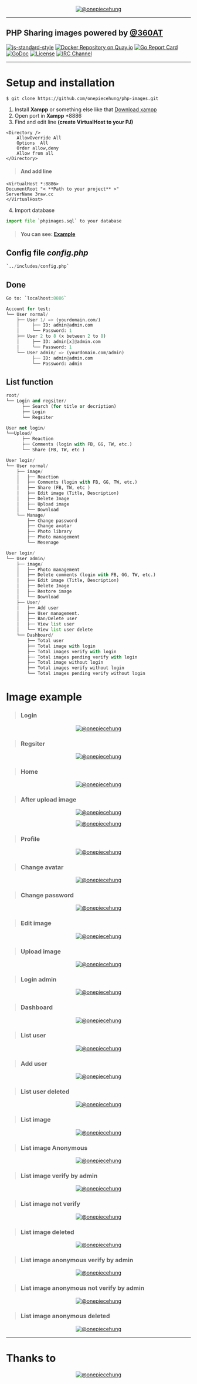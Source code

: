 <p align="center">
    <a href="https://github.com/onepiecehung">
        <img src="https://en.uit.edu.vn/sites/vi/files/banner_en.png" alt="@onepiecehung"/>
    </a>
</p>

<hr> 

## PHP Sharing images powered by <a href="https://github.com/360AnimeTeam">@360AT</a>

[![js-standard-style](https://img.shields.io/badge/Build-1906.19-brightgreen.svg?style=flat)](https://github.com/feross/standard)
[![Docker Repository on Quay.io](https://quay.io/repository/jzelinskie/chihaya/status "Docker Repository on Quay.io")](https://quay.io/repository/jzelinskie/chihaya)
[![Go Report Card](https://goreportcard.com/badge/github.com/chihaya/chihaya)](https://goreportcard.com/report/github.com/chihaya/chihaya)
[![GoDoc](https://godoc.org/github.com/chihaya/chihaya?status.svg)](https://godoc.org/github.com/chihaya/chihaya)
[![License](https://img.shields.io/badge/license-BSD-blue.svg)](https://en.wikipedia.org/wiki/BSD_licenses#2-clause_license_.28.22Simplified_BSD_License.22_or_.22FreeBSD_License.22.29)
[![IRC Channel](https://img.shields.io/badge/freenode-%233AT-blue.svg "IRC Channel")](http://https://github.com/360AnimeTeam)

<hr>

# Setup and installation 

```
$ git clone https://github.com/onepiecehung/php-images.git
```

1. Install <b>Xampp</b> or something else like that <a href="https://www.apachefriends.org">Download xampp</a>
2. Open port in <b>Xampp</b> *8886
3. Find and edit line **(create VirtualHost to your PJ)**

```
<Directory />
    AllowOverride All
    Options  All
    Order allow,deny
    Allow from all
</Directory>
```

> #### And add line 


```
<VirtualHost *:8886>
DocumentRoot "< **Path to your project** >"
ServerName 3raw.cc
</VirtualHost>
```

4. Import database

```python
import file `phpimages.sql` to your database
```

> #### You can see: <a href="https://paste.ofcode.org/Hdv2ueBu2KaYmmFzWZDg7J"><b>Example</b></a>


## Config file _config.php_

```python
`../includes/config.php`
```

## Done

```python
Go to: `localhost:8886` 
```

```python
Account for test:
└── User normal/
    ├── User 1/ => (yourdomain.com/)
    │     ├── ID: admin@admin.com
    │     └── Password: 1
    ├── User 2 to 8 (x between 2 to 8)
    │     ├── ID: admin[x]@admin.com
    │     └── Password: 1
    └── User admin/ => (yourdomain.com/admin)
          ├── ID: admin@admin.com
          └── Password: admin
```

## List function

```python
root/
└── Login and regsiter/
      ├── Search (for title or decription)
      ├── Login
      └── Regsiter
```

```python
User not login/
└──Upload/
      ├── Reaction
      ├── Comments (login with FB, GG, TW, etc.)
      └── Share (FB, TW, etc )
```

```python
User login/
└── User normal/
    ├── image/
    │   ├── Reaction
    │   ├── Comments (login with FB, GG, TW, etc.)
    │   ├── Share (FB, TW, etc )
    │   ├── Edit image (Title, Description)
    │   ├── Delete Image
    │   ├── Upload image
    │   └── Download
    └── Manage/
        ├── Change password
        ├── Change avatar
        ├── Photo library
        ├── Photo management
        └── Mesenage
```

```python
User login/
└── User admin/
    ├── image/
    │   ├── Photo management
    │   ├── Delete comments (login with FB, GG, TW, etc.)
    │   ├── Edit image (Title, Description)
    │   ├── Delete Image
    │   ├── Restore image
    │   └── Download
    ├── User/
    │   ├── Add user
    │   ├── User management.
    │   ├── Ban/Delete user
    │   ├── View list user
    │   └── View list user delete
    └── Dashboard/
        ├── Total user 
        ├── Total image with login 
        ├── Total images verify with login 
        ├── Total images pending verify with login 
        ├── Total image without login 
        ├── Total images verify without login 
        └── Total images pending verify without login 
```

# Image example

> ### Login

<p align="center">
    <a href="https://github.com/onepiecehung">
        <img src="https://imgur.com/KYxDbsN.png" alt="@onepiecehung"/>
    </a>
</p>

> ### Regsiter

<p align="center">
    <a href="https://github.com/onepiecehung">
        <img src="https://imgur.com/zyarFR5.png" alt="@onepiecehung"/>
    </a>
</p>

> ### Home

<p align="center">
    <a href="https://github.com/onepiecehung">
        <img src="https://imgur.com/GHcT2Vq.png" alt="@onepiecehung"/>
    </a>
</p>

> ### After upload image

<p align="center">
    <a href="https://github.com/onepiecehung">
        <img src="https://imgur.com/kvfUDmh.png" alt="@onepiecehung"/>
    </a>
</p>

<p align="center">
    <a href="https://github.com/onepiecehung">
        <img src="https://imgur.com/G7ET94q.png" alt="@onepiecehung"/>
    </a>
</p>

> ### Profile

<p align="center">
    <a href="https://github.com/onepiecehung">
        <img src="https://imgur.com/O5Uc8t5.png" alt="@onepiecehung"/>
    </a>
</p>

> ### Change avatar

<p align="center">
    <a href="https://github.com/onepiecehung">
        <img src="https://imgur.com/pRnoLyX.png" alt="@onepiecehung"/>
    </a>
</p>

> ### Change password

<p align="center">
    <a href="https://github.com/onepiecehung">
        <img src="https://imgur.com/EJUPVB6.png" alt="@onepiecehung"/>
    </a>
</p>

> ### Edit image

<p align="center">
    <a href="https://github.com/onepiecehung">
        <img src="https://imgur.com/ZAdTNJ6.png" alt="@onepiecehung"/>
    </a>
</p>

> ### Upload image

<p align="center">
    <a href="https://github.com/onepiecehung">
        <img src="https://imgur.com/q4Qky1A.png" alt="@onepiecehung"/>
    </a>
</p>

> ### Login admin

<p align="center">
    <a href="https://github.com/onepiecehung">
        <img src="https://imgur.com/I5G8ads.png" alt="@onepiecehung"/>
    </a>
</p>

> ### Dashboard

<p align="center">
    <a href="https://github.com/onepiecehung">
        <img src="https://imgur.com/gmw4T50.png" alt="@onepiecehung"/>
    </a>
</p>

> ### List user

<p align="center">
    <a href="https://github.com/onepiecehung">
        <img src="https://imgur.com/WF5dENf.png" alt="@onepiecehung"/>
    </a>
</p>

> ### Add user

<p align="center">
    <a href="https://github.com/onepiecehung">
        <img src="https://imgur.com/NiMi2Ca.png" alt="@onepiecehung"/>
    </a>
</p>

> ### List user deleted

<p align="center">
    <a href="https://github.com/onepiecehung">
        <img src="https://imgur.com/rB0gXvc.png" alt="@onepiecehung"/>
    </a>
</p>

> ### List image

<p align="center">
    <a href="https://github.com/onepiecehung">
        <img src="https://imgur.com/m1K96ld.png" alt="@onepiecehung"/>
    </a>
</p>

> ### List image Anonymous

<p align="center">
    <a href="https://github.com/onepiecehung">
        <img src="https://imgur.com/eDEOJ5B.png" alt="@onepiecehung"/>
    </a>
</p>

> ### List image verify by admin

<p align="center">
    <a href="https://github.com/onepiecehung">
        <img src="https://imgur.com/zMYUgML.png" alt="@onepiecehung"/>
    </a>
</p>

> ### List image not verify

<p align="center">
    <a href="https://github.com/onepiecehung">
        <img src="https://imgur.com/GE56yjy.png" alt="@onepiecehung"/>
    </a>
</p>

> ### List image deleted

<p align="center">
    <a href="https://github.com/onepiecehung">
        <img src="https://imgur.com/IgvqiIO.png" alt="@onepiecehung"/>
    </a>
</p>

> ### List image anonymous verify by admin

<p align="center">
    <a href="https://github.com/onepiecehung">
        <img src="https://imgur.com/4KsU5yw.png" alt="@onepiecehung"/>
    </a>
</p>

> ### List image anonymous not verify by admin

<p align="center">
    <a href="https://github.com/onepiecehung">
        <img src="https://imgur.com/1QrIqxg.png" alt="@onepiecehung"/>
    </a>
</p>

> ### List image anonymous deleted

<p align="center">
    <a href="https://github.com/onepiecehung">
        <img src="https://imgur.com/qqulF7K.png" alt="@onepiecehung"/>
    </a>
</p>

<hr>

# Thanks to
<p align="center">
<a href="https://fb.com/360AnimeTeam"><img src="home/images/logo.png" alt="@onepiecehung"/></a>
</p>

